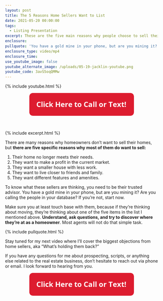 ```yaml
---
layout: post
title: The 5 Reasons Home Sellers Want to List
date: 2021-05-20 00:00:00
tags:
  - Listing Presentation
excerpt: These are the five main reasons why people choose to sell their homes.
enclosure:
pullquote: 'You have a gold mine in your phone, but are you mining it?'
enclosure_type: video/mp4
enclosure_time:
use_youtube_image: false
youtube_alternate_image: /uploads/05-19-jacklin-youtube.png
youtube_code: 3avS5oqQMMw
---
```

{% include youtube.html %}

<center><a href="tel:6306382600"><img width="345" height="75" src="uploads/Button - 345.png" /></a></center>

&nbsp;

{% include excerpt.html %}

There are many reasons why homeowners don’t want to sell their homes, but **there are five specific reasons why most of them do want to sell:**

1. Their home no longer meets their needs.
2. They want to make a profit in the current market.
3. They want a smaller house with less work.
4. They want to live closer to friends and family.
5. They want different features and amenities.

To know what these sellers are thinking, you need to be their trusted advisor. You have a gold mine in your phone, but are you mining it? Are you calling the people in your database? If you’re not, start now.

Make sure you at least touch base with them, because if they’re thinking about moving, they’re thinking about one of the five items in the list I mentioned above. **Understand, ask questions, and try to discover where they’re at as a homeowner**. Most agents will not do that simple task.

{% include pullquote.html %}

Stay tuned for my next video where I’ll cover the biggest objections from home sellers, aka “What’s holding them back?”

If you have any questions for me about prospecting, scripts, or anything else related to the real estate business, don’t hesitate to reach out via phone or email. I look forward to hearing from you.

<center><a href="tel:6306382600"><img width="345" height="75" src="uploads/Button - 345.png" /></a></center>
